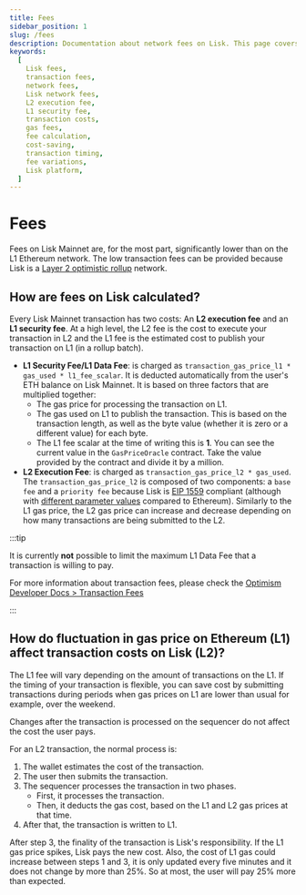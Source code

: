 ```yaml
---
title: Fees
sidebar_position: 1
slug: /fees
description: Documentation about network fees on Lisk. This page covers details of the two-component cost system involving L2 execution fees and L1 security fees, and offers insights on fee variations and cost-saving strategies.
keywords:
  [
    Lisk fees,
    transaction fees,
    network fees,
    Lisk network fees,
    L2 execution fee,
    L1 security fee,
    transaction costs,
    gas fees,
    fee calculation,
    cost-saving,
    transaction timing,
    fee variations,
    Lisk platform,
  ]
---
```


# Fees

Fees on Lisk Mainnet are, for the most part, significantly lower than on the L1 Ethereum network.
The low transaction fees can be provided because Lisk is a [Layer 2 optimistic rollup](https://ethereum.org/en/developers/docs/scaling/optimistic-rollups) network.

## How are fees on Lisk calculated?

Every Lisk Mainnet transaction has two costs: An **L2 execution fee** and an **L1 security fee**.
At a high level, the L2 fee is the cost to execute your transaction in L2 and the L1 fee is the estimated cost to publish your transaction on L1 (in a rollup batch).

- **L1 Security Fee/L1 Data Fee**: is charged as `transaction_gas_price_l1 * gas_used * l1_fee_scalar`.
It is deducted automatically from the user's ETH balance on Lisk Mainnet.
It is based on three factors that are multiplied together:
    - The gas price for processing the transaction on L1.
    - The gas used on L1 to publish the transaction. This is based on the transaction length, as well as the byte value (whether it is zero or a different value) for each byte.
    <!-- TODO: Add link to GasPriceOracle contract -->
    - The L1 fee scalar at the time of writing this is **1**.
    You can see the current value in the `GasPriceOracle` contract.
    Take the value provided by the contract and divide it by a million.
- **L2 Execution Fee**: is charged as `transaction_gas_price_l2 * gas_used`.
The `transaction_gas_price_l2` is composed of two components: a `base fee` and a `priority fee` because Lisk is [EIP 1559](https://eips.ethereum.org/EIPS/eip-1559) compliant (although with [different parameter values](https://docs.optimism.io/chain/differences#eip-1559-parameters) compared to Ethereum).
Similarly to the L1 gas price, the L2 gas price can increase and decrease depending on how many transactions are being submitted to the L2.

:::tip

It is currently **not** possible to limit the maximum L1 Data Fee that a transaction is willing to pay.

For more information about transaction fees, please check the [Optimism Developer Docs > Transaction Fees](https://docs.optimism.io/stack/transactions/fees)

:::

## How do fluctuation in gas price on Ethereum (L1) affect transaction costs on Lisk (L2)?

The L1 fee will vary depending on the amount of transactions on the L1.
If the timing of your transaction is flexible, you can save cost by submitting transactions during periods when gas prices on L1 are lower than usual for example, over the weekend.

Changes after the transaction is processed on the sequencer do not affect the cost the user pays.

For an L2 transaction, the normal process is:

1. The wallet estimates the cost of the transaction.
2. The user then submits the transaction.
3. The sequencer processes the transaction in two phases.
    - First, it processes the transaction.
    - Then, it deducts the gas cost, based on the L1 and L2 gas prices at that time.
4. After that, the transaction is written to L1.

After step 3, the finality of the transaction is Lisk's responsibility.
If the L1 gas price spikes, Lisk pays the new cost.
Also, the cost of L1 gas could increase between steps 1 and 3, it is only updated every five minutes and it does not change by more than 25%.
So at most, the user will pay 25% more than expected.
